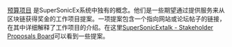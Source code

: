 [预算项目](introduction/workers) 是SuperSonicEx系统中独有的概念。他们是一些期望通过提供服务来从区块链获得奖金的工作项目提案。一项提案包含一个指向网站或论坛帖子的链接，在其中详细解释了工作项目的介绍。在这里[SuperSonicExtalk - Stakeholder Proposals Board](https://supersonicextalk.org/index.php/board,75.0.html)可以看到一些提案。

